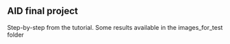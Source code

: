 ## AID final project

Step-by-step from the tutorial. Some results available in the images_for_test folder